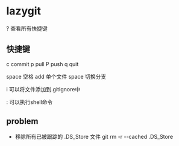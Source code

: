 # lazygit

? 查看所有快捷键

## 快捷键
c commit
p pull
P push
q quit 

space 空格 add 单个文件
space 切换分支

i 可以将文件添加到.gitIgnore中

: 可以执行shell命令 

## problem
- 移除所有已被跟踪的 .DS_Store 文件
git rm -r --cached .DS_Store
